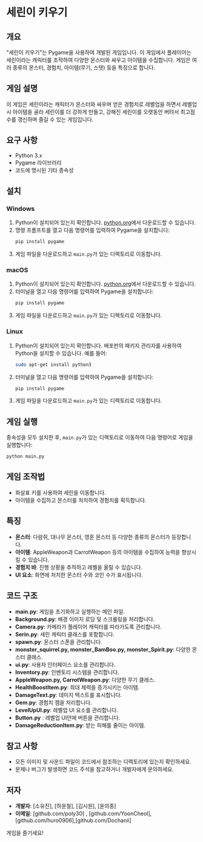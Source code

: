 # 세린이 키우기

## 개요
"세린이 키우기"는 Pygame을 사용하여 개발된 게임입니다. 이 게임에서 플레이어는 세린이라는 캐릭터를 조작하여 다양한 몬스터와 싸우고 아이템을 수집합니다. 게임은 여러 종류의 몬스터, 경험치, 아이템(무기, 스탯) 등을 특징으로 합니다.
## 게임 설명
이 게임은 세린이라는 캐릭터가 몬스터와 싸우며 얻은 경험치로 레벨업을 하면서 레벨업 시 아이템을 골라 세린이를 더 강하게 만들고, 강해진 세린이를 오랫동안 버텨서 최고점수를 갱신하며 즐길 수 있는 게임입니다.
## 요구 사항
- Python 3.x
- Pygame 라이브러리
- 코드에 명시된 기타 종속성

## 설치

### Windows
1. Python이 설치되어 있는지 확인합니다. [python.org](https://www.python.org/downloads/)에서 다운로드할 수 있습니다.
2. 명령 프롬프트를 열고 다음 명령어를 입력하여 Pygame을 설치합니다:
    ```bash
    pip install pygame
    ```
3. 게임 파일을 다운로드하고 `main.py`가 있는 디렉토리로 이동합니다.

### macOS
1. Python이 설치되어 있는지 확인합니다. [python.org](https://www.python.org/downloads/)에서 다운로드할 수 있습니다.
2. 터미널을 열고 다음 명령어를 입력하여 Pygame을 설치합니다:
    ```bash
    pip install pygame
    ```
3. 게임 파일을 다운로드하고 `main.py`가 있는 디렉토리로 이동합니다.

### Linux
1. Python이 설치되어 있는지 확인합니다. 배포판의 패키지 관리자를 사용하여 Python을 설치할 수 있습니다. 예를 들어:
    ```bash
    sudo apt-get install python3
    ```
2. 터미널을 열고 다음 명령어를 입력하여 Pygame을 설치합니다:
    ```bash
    pip install pygame
    ```
3. 게임 파일을 다운로드하고 `main.py`가 있는 디렉토리로 이동합니다.

## 게임 실행
종속성을 모두 설치한 후, `main.py`가 있는 디렉토리로 이동하여 다음 명령어로 게임을 실행합니다:

```bash
python main.py
```


## 게임 조작법
- 화살표 키를 사용하여 세린을 이동합니다.
- 아이템을 수집하고 몬스터를 처치하여 경험치를 획득합니다.

## 특징
- **몬스터**: 다람쥐, 대나무 몬스터, 영혼 몬스터 등 다양한 종류의 몬스터가 등장합니다.
- **아이템**: AppleWeapon과 CarrotWeapon 등의 아이템을 수집하여 능력을 향상시킬 수 있습니다.
- **경험치 바**: 진행 상황을 추적하고 레벨을 올릴 수 있습니다.
- **UI 요소**: 화면에 처치한 몬스터 수와 코인 수가 표시됩니다.

## 코드 구조
- **main.py**: 게임을 초기화하고 실행하는 메인 파일.
- **Background.py**: 배경 이미지 로딩 및 스크롤링을 처리합니다.
- **Camera.py**: 카메라가 플레이어 캐릭터를 따라가도록 관리합니다.
- **Serin.py**: 세린 캐릭터 클래스를 포함합니다.
- **spawn.py**: 몬스터 스폰을 관리합니다.
- **monster_squirrel.py, monster_BamBoo.py, monster_Spirit.py**: 다양한 몬스터 클래스.
- **ui.py**: 사용자 인터페이스 요소를 관리합니다.
- **Inventory.py**: 인벤토리 시스템을 관리합니다.
- **AppleWeapon.py, CarrotWeapon.py**: 다양한 무기 클래스.
- **HealthBoostItem.py**: 최대 체력을 증가시키는 아이템.
- **DamageText.py**: 데미지 텍스트를 표시합니다.
- **Gem.py**: 경험치 젬을 처리합니다.
- **LevelUpUI.py**: 레벨업 UI 요소를 관리합니다.
- **Button.py** : 레벨업 UI안에 버튼을 관리합니다.
- **DamageReductionItem.py**: 받는 피해를 줄이는 아이템.


## 참고 사항
- 모든 이미지 및 사운드 파일이 코드에서 참조하는 디렉토리에 있는지 확인하세요.
- 문제나 버그가 발생하면 코드 주석을 참고하거나 개발자에게 문의하세요.

## 저자
- **개발자**: [소유진], [하윤철], [김시원], [윤의종]
- **이메일**: [github.com/poly30] , [github.com/YoonCheol], [github.com/huro0906],[github.com/Dochanii]

게임을 즐기세요!
